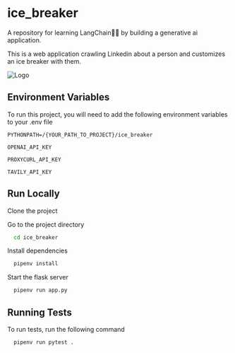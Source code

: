 
# ice_breaker

A repository for learning LangChain🦜🔗  by building a generative ai application.

This is a web application crawling Linkedin about a person and customizes an ice breaker with them.


![Logo](https://github.com/yulia-kr/ice_breaker/assets/100228348/3f5eecba-6515-4f05-b2fa-68d0ab99bb44)



## Environment Variables

To run this project, you will need to add the following environment variables to your .env file

`PYTHONPATH=/{YOUR_PATH_TO_PROJECT}/ice_breaker`

`OPENAI_API_KEY`

`PROXYCURL_API_KEY`

`TAVILY_API_KEY`

## Run Locally

Clone the project

Go to the project directory

```bash
  cd ice_breaker
```

Install dependencies

```bash
  pipenv install
```

Start the flask server

```bash
  pipenv run app.py
```


## Running Tests

To run tests, run the following command

```bash
  pipenv run pytest .
```


